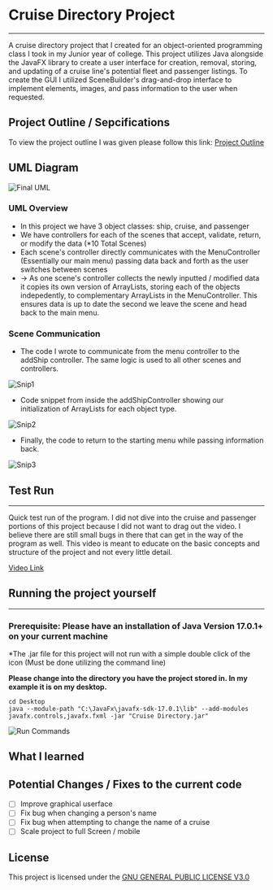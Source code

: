 # Cruise Directory Project
------------------------------
A cruise directory project that I created for an object-oriented programming class I took in my Junior year of college. This project utilizes Java alongside the JavaFX library to create a user interface for creation, removal, storing, and updating of a cruise line's potential fleet and passenger listings. To create the GUI I utilized SceneBuilder's drag-and-drop interface to  implement elements, images, and pass information to the user when requested.

## Project Outline / Sepcifications
To view the project outline I was given please follow this link: [Project Outline](https://github.com/petersurlina/College-Projects-Updated-/blob/7d8065d21421f97f28251d43e7cab2adace04930/Cruise%20Directory/Final%20Assignment.pdf)

## UML Diagram
![Final UML](https://user-images.githubusercontent.com/54562962/193146207-99474bc6-42fc-4413-afa8-89f99378f3c6.jpg)

### UML Overview
- In this project we have 3 object classes: ship, cruise, and passenger
- We have controllers for each of the scenes that accept, validate, return, or modify the data (*10 Total Scenes)
- Each scene's controller directly communicates with the MenuController (Essentially our main menu) passing data back and forth as the user switches between scenes
- -> As one scene's controller collects the newly inputted / modified data it copies its own version of ArrayLists, storing each of the objects indepedently, to complementary ArrayLists in the MenuController. This ensures data is up to date the second we leave the scene and head back to the main menu.

### Scene Communication
- The code I wrote to communicate from the menu controller to the addShip controller. The same logic is used to all other scenes and controllers.

![Snip1](https://user-images.githubusercontent.com/54562962/193164659-cc10c5a2-51ad-4210-8ac6-93e407c0af4c.jpg)

- Code snippet from inside the addShipController showing our initialization of ArrayLists for each object type. 

![Snip2](https://user-images.githubusercontent.com/54562962/193164670-b3f7323f-9bd3-4623-9529-c5953f893a2b.jpg)
- Finally, the code to return to the starting menu while passing information back.

![Snip3](https://user-images.githubusercontent.com/54562962/193164690-78a7d221-8971-4d5d-9642-65dc79c23bb9.jpg)

## Test Run
-----------------
Quick test run of the program. I did not dive into the cruise and passenger portions of this project because I did not want to drag out the video. I believe there are still small bugs in there that can get in the way of the program as well. This video is meant to educate on the basic concepts and structure of the project and not every little detail.

[Video Link](https://drive.google.com/file/d/19CPI_FBPzKOQFLkbEZDvfWZlHYQrBDGs/view?usp=sharing)

## Running the project yourself
--------------------------------
### Prerequisite: Please have an installation of Java Version 17.0.1+ on your current machine
*The .jar file for this project will not run with a simple double click of the icon (Must be done utilizing the command line)

**Please change into the directory you have the project stored in. In my example it is on my desktop.**
```
cd Desktop
java --module-path "C:\JavaFx\javafx-sdk-17.0.1\lib" --add-modules javafx.controls,javafx.fxml -jar "Cruise Directory.jar"
```
![Run Commands](https://user-images.githubusercontent.com/54562962/193210067-6b83f6c8-5919-495c-aff8-c8c3e075b7bd.jpg)


## What I learned

## Potential Changes / Fixes to the current code
- [ ] Improve graphical userface
- [ ] Fix bug when changing a person's name
- [ ] Fix bug when attempting to change the name of a cruise
- [ ] Scale project to full Screen / mobile

## License

This project is licensed under the [GNU GENERAL PUBLIC LICENSE V3.0](https://github.com/petersurlina/College-Projects-Updated-/blob/460072414feff305900a4cc8caae881e1a55a802/LICENSE)

